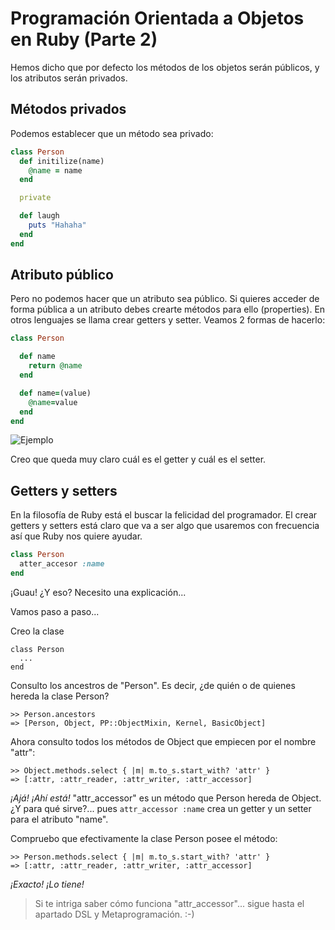 
# Programación Orientada a Objetos en Ruby (Parte 2)

Hemos dicho que por defecto los métodos de los objetos serán públicos, y los atributos serán privados.

## Métodos privados

Podemos establecer que un método sea privado:

```ruby
class Person
  def initilize(name)
    @name = name
  end

  private

  def laugh
    puts "Hahaha"
  end
end
```

## Atributo público

Pero no podemos hacer que un atributo sea público. Si quieres acceder de forma pública a un atributo debes crearte métodos para ello (properties). En otros lenguajes se llama crear getters y setter. Veamos 2 formas de hacerlo:

```ruby
class Person

  def name
    return @name
  end

  def name=(value)
    @name=value
  end
end
```
![Ejemplo](files/objetos-10-getter-setter.rb)

Creo que queda muy claro cuál es el getter y cuál es el setter.

## Getters y setters

En la filosofía de Ruby está el buscar la felicidad del programador. El crear getters y setters está claro que va a ser algo que usaremos con frecuencia así que Ruby nos quiere ayudar.

```ruby
class Person
  atter_accesor :name
end
```

¡Guau! ¿Y eso? Necesito una explicación...

Vamos paso a paso...

Creo la clase
```
class Person
  ...
end
```

Consulto los ancestros de "Person". Es decir, ¿de quién o de quienes hereda la clase Person?

```
>> Person.ancestors
=> [Person, Object, PP::ObjectMixin, Kernel, BasicObject]
```

Ahora consulto todos los métodos de Object que empiecen por el nombre "attr":

```
>> Object.methods.select { |m| m.to_s.start_with? 'attr' }
=> [:attr, :attr_reader, :attr_writer, :attr_accessor]
```

_¡Ajá! ¡Ahí está!_ "attr_accessor" es un método que Person hereda de Object.
¿Y para qué sirve?... pues `attr_accessor :name` crea un getter y un setter para el atributo "name".

Compruebo que efectivamente la clase Person posee el método:

```
>> Person.methods.select { |m| m.to_s.start_with? 'attr' }
=> [:attr, :attr_reader, :attr_writer, :attr_accessor]
```

_¡Exacto! ¡Lo tiene!_

> Si te intriga saber cómo funciona "attr_accessor"... sigue hasta el apartado DSL y Metaprogramación. :-)
